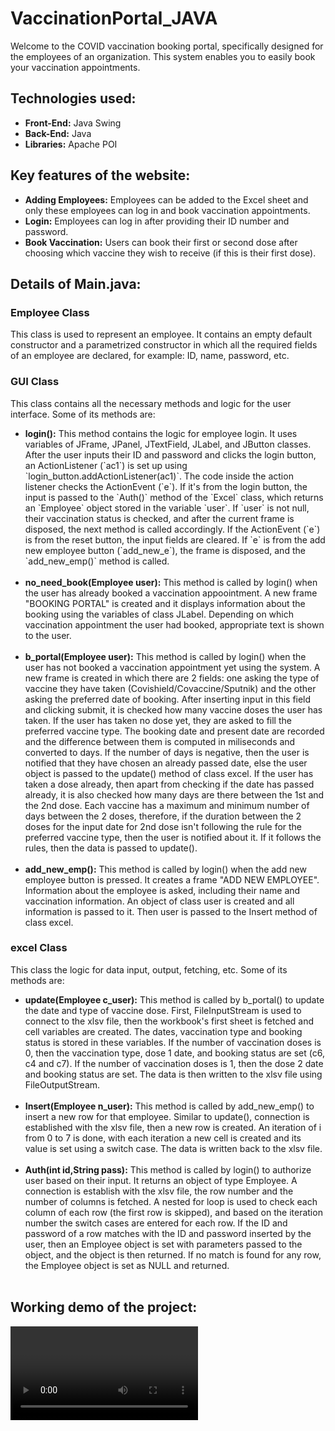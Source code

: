 # VaccinationPortal_JAVA

Welcome to the COVID vaccination booking portal, specifically designed for the employees of an organization. This system enables you to easily book your vaccination appointments.

<h2>Technologies used:</h2>
<ul>
    <li><strong>Front-End:</strong> Java Swing</li>
    <li><strong>Back-End:</strong> Java</li>
    <li><strong>Libraries:</strong> Apache POI</li>
</ul>

<h2>Key features of the website:</h2>    
<ul>
  <li><strong>Adding Employees:</strong> Employees can be added to the Excel sheet and only these employees can log in and book vaccination appointments.</li>
  <li><strong>Login:</strong> Employees can log in after providing their ID number and password.</li>
  <li><strong>Book Vaccination:</strong> Users can book their first or second dose after choosing which vaccine they wish to receive (if this is their first dose).</li>
</ul>

<h2>Details of Main.java:</h2>
<h3>Employee Class</h3>
<p>This class is used to represent an employee. It contains an empty default constructor and a parametrized constructor in which all the required fields of an employee are declared, for example: ID, name, password, etc.</p>
    
<h3>GUI Class</h3>
<p>This class contains all the necessary methods and logic for the user interface. Some of its methods are:</p>
<ul>
  <li><strong>login():</strong> This method contains the logic for employee login. It uses variables of JFrame, JPanel, JTextField, JLabel, and JButton classes. After the user inputs their ID and password and clicks the login button, an ActionListener (`ac1`) is set up using `login_button.addActionListener(ac1)`. The code inside the action listener checks the ActionEvent (`e`). If it's from the login button, the input is passed to the `Auth()` method of the `Excel` class, which returns an `Employee` object stored in the variable `user`. If `user` is not null, their vaccination status is checked, and after the current frame is disposed, the next method is called accordingly. If the ActionEvent (`e`) is from the reset button, the input fields are cleared. If `e` is from the add new employee button (`add_new_e`), the frame is disposed, and the `add_new_emp()` method is called. </li><br>

  <li><strong>no_need_book(Employee user):</strong> This method is called by login() when the user has already booked a vaccination appoointment. A new frame "BOOKING PORTAL" is created and it displays information about the booking using the variables of class JLabel. Depending on which vaccination appointment the user had booked, appropriate text is shown to the user.</li><br>

  <li><strong>b_portal(Employee user):</strong> This method is called by login() when the user has not booked a vaccination appointment yet using the system. A new frame is created in which there are 2 fields: one asking the type of vaccine they have taken (Covishield/Covaccine/Sputnik) and the other asking the preferred date of booking. After inserting input in this field and clicking submit, it is checked how many vaccine doses the user has taken. If the user has taken no dose yet, they are asked to fill the preferred vaccine type. The booking date and present date are recorded and the difference between them is computed in miliseconds and converted to days. If the number of days is negative, then the user is notified that they have chosen an already passed date, else the user object is passed to the update() method of class excel. If the user has taken a dose already, then apart from checking if the date has passed already, it is also checked how many days are there between the 1st and the 2nd dose. Each vaccine has a maximum and minimum number of days between the 2 doses, therefore, if the duration between the 2 doses for the input date for 2nd dose isn't following the rule for the preferred vaccine type, then the user is notified about it. If it follows the rules, then the data is passed to update().</li><br>

  <li><strong>add_new_emp():</strong> This method is called by login() when the add new employee button is pressed. It creates a frame "ADD NEW EMPLOYEE". Information about the employee is asked, including their name and vaccination information. An object of class user is created and all information is passed to it. Then user is passed to the Insert method of class excel.</li>
</ul>

<h3>excel Class</h3>
<p>This class the logic for data input, output, fetching, etc. Some of its methods are:</p>
<ul>
  <li><strong>update(Employee c_user):</strong> This method is called by b_portal() to update the date and type of vaccine dose. First, FileInputStream is used to connect to the xlsv file, then the workbook's first sheet is fetched and cell variables are created. The dates, vaccination type and booking status is stored in these variables. If the number of vaccination doses is 0, then the vaccination type, dose 1 date, and booking status are set (c6, c4 and c7). If the number of vaccination doses is 1, then the dose 2 date and booking status are set. The data is then written to the xlsv file using FileOutputStream.</li><br>
  <li><strong>Insert(Employee n_user):</strong> This method is called by add_new_emp() to insert a new row for that employee. Similar to update(), connection is established with the xlsv file, then a new row is created. An iteration of i from 0 to 7 is done, with each iteration a new cell is created and its value is set using a switch case. The data is written back to the xlsv file.</li><br>
  <li><strong>Auth(int id,String pass):</strong> This method is called by login() to authorize user based on their input. It returns an object of type Employee. A connection is establish with the xlsv file, the row number and the number of columns is fetched. A nested for loop is used to check each column of each row (the first row is skipped), and based on the iteration number the switch cases are entered for each row. If the ID and password of a row matches with the ID and password inserted by the user, then an Employee object is set with parameters passed to the object, and the object is then returned. If no match is found for any row, the Employee object is set as NULL and returned.</li><br>
</ul>

<h2>Working demo of the project:</h2>
<video href = ""></video>
